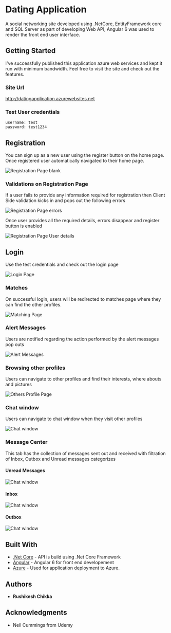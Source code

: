 # Dating Application

A social networking site developed using .NetCore, EntityFramework core and SQL Server as part of developing Web API, Angular 6 was used to render the front end user interface.

## Getting Started

I've successfully published this application azure web services and kept it run with minimum bandwidth. Feel free to visit the site and check out the features.

### Site Url

http://datingapplication.azurewebsites.net



### Test User credentials

```
username: test
password: test1234
```

## Registration

You can sign up as a new user using the register button on the home page. Once registered user automatically navigated to their home page.

![Registration Page blank](https://github.com/rushi2770/DatingApplication/blob/developer/screen-shots/Registration%20Page.JPG)

### Validations on Registration Page

If a user fails to provide any information required for registration then Client Side validation kicks in and pops out the following errors 

![Registration Page errors](https://github.com/rushi2770/DatingApplication/blob/developer/screen-shots/Registration%20Page%20with%20errors.JPG)

Once user provides all the required details, errors disappear and register button is enabled

![Registration Page User details](https://github.com/rushi2770/DatingApplication/blob/developer/screen-shots/Registration%20Page%20with%20user%20details.JPG)

## Login

Use the test credentials and check out the login page

![Login Page](https://github.com/rushi2770/DatingApplication/blob/developer/screen-shots/Login%20Page.JPG)

### Matches

On successful login, users will be redirected to matches page where they can find the other profiles.

![Matching Page](https://github.com/rushi2770/DatingApplication/blob/developer/screen-shots/matches%20page.JPG)

### Alert Messages

Users are notified regarding the action performed by the alert messages pop outs

![Alert Messages](https://github.com/rushi2770/DatingApplication/blob/developer/screen-shots/alert%20messages.JPG)

### Browsing other profiles

Users can navigate to other profiles and find their interests, where abouts and pictures

![Others Profile Page](https://github.com/rushi2770/DatingApplication/blob/developer/screen-shots/other%20profile%20page.JPG)

### Chat window

Users can navigate to chat window when they visit other profiles

![Chat window](https://github.com/rushi2770/DatingApplication/blob/developer/screen-shots/chat%20window2.JPG?raw=true)

### Message Center

This tab has the collection of messages sent out and received with filtration of Inbox, Outbox and Unread messages categorizes

#### Unread Messages

![Chat window](https://github.com/rushi2770/DatingApplication/blob/developer/screen-shots/unread%20messages.JPG)

#### Inbox

![Chat window](https://github.com/rushi2770/DatingApplication/blob/developer/screen-shots/inbox.JPG)

#### Outbox

![Chat window](https://github.com/rushi2770/DatingApplication/blob/developer/screen-shots/outbox.JPG)


## Built With

* [.Net Core](https://docs.microsoft.com/en-us/dotnet/core/about) - API is build using .Net Core Framework
* [Angular](https://angular.io/docs) - Angular 6 for front end developement 
* [Azure](https://docs.microsoft.com/en-us/aspnet/core/tutorials/publish-to-azure-webapp-using-vs?view=aspnetcore-2.2) - Used for application deployment to Azure.

## Authors

* **Rushikesh Chikka**

## Acknowledgments

* Neil Cummings from Udemy 
